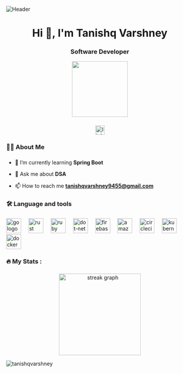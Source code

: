 ![Header](https://i.pinimg.com/originals/87/f3/f1/87f3f1425b217691da645e97dbb50d55.gif)



<h1 align="center">Hi 👋, I'm Tanishq Varshney</h1>
<h3 align="center">Software Developer</h3>
<div align="center">
  <img height="150" src="https://media.tenor.com/qJ5evVs-_uUAAAAC/coding.gif"  />
</div>

###

<div align="center">
  <img src="https://cdn.jsdelivr.net/gh/devicons/devicon/icons/linkedin/linkedin-original.svg" height="25" alt="linkedin logo"  />

</div>

###

<h3 align="left">👩‍💻  About Me</h3>

###

- 🌱 I’m currently learning **Spring Boot**

- 💬 Ask me about **DSA**

- 📫 How to reach me **tanishqvarshney9455@gmail.com**

###

<h3 align="left">🛠 Language and tools</h3>

###

<div align="left">
  <img src="https://cdn.jsdelivr.net/gh/devicons/devicon/icons/go/go-original-wordmark.svg" height="40" alt="go logo"  />
  <img width="12" />
  <img src="https://cdn.jsdelivr.net/gh/devicons/devicon/icons/rust/rust-plain.svg" height="40" alt="rust logo"  />
  <img width="12" />
  <img src="https://cdn.jsdelivr.net/gh/devicons/devicon/icons/ruby/ruby-plain-wordmark.svg" height="40" alt="ruby logo"  />
  <img width="12" />
  <img src="https://cdn.jsdelivr.net/gh/devicons/devicon/icons/dot-net/dot-net-plain-wordmark.svg" height="40" alt="dot-net logo"  />
  <img width="12" />
  <img src="https://cdn.jsdelivr.net/gh/devicons/devicon/icons/firebase/firebase-plain-wordmark.svg" height="40" alt="firebase logo"  />
  <img width="12" />
  <img src="https://cdn.jsdelivr.net/gh/devicons/devicon/icons/amazonwebservices/amazonwebservices-original.svg" height="40" alt="amazonwebservices logo"  />
  <img width="12" />
  <img src="https://cdn.jsdelivr.net/gh/devicons/devicon/icons/circleci/circleci-plain.svg" height="40" alt="circleci logo"  />
  <img width="12" />
  <img src="https://cdn.jsdelivr.net/gh/devicons/devicon/icons/kubernetes/kubernetes-plain.svg" height="40" alt="kubernetes logo"  />
  <img width="12" />
  <img src="https://cdn.jsdelivr.net/gh/devicons/devicon/icons/docker/docker-plain-wordmark.svg" height="40" alt="docker logo"  />
</div>

###

<h3 align="left">🔥   My Stats :</h3>

###

<div align="center">
  <img src="https://streak-stats.demolab.com?user=maurodesouza&locale=en&mode=daily&theme=dark&hide_border=false&border_radius=5&order=3" height="220" alt="streak graph"  />
</div>
<p align="left"> <img src="https://komarev.com/ghpvc/?username=tanishqvarshney&label=Profile%20views&color=0e75b6&style=flat" alt="tanishqvarshney" /> </p>

